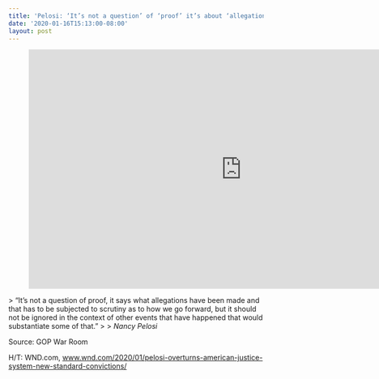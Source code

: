 ```yaml
---
title: 'Pelosi: ‘It’s not a question’ of ‘proof’ it’s about ‘allegations’'
date: '2020-01-16T15:13:00-08:00'
layout: post
---
```


<figure class="wp-block-embed is-type-rich is-provider-embed-handler wp-block-embed-embed-handler wp-embed-aspect-16-9 wp-has-aspect-ratio"><div class="wp-block-embed__wrapper"><iframe allow="accelerometer; autoplay; clipboard-write; encrypted-media; gyroscope; picture-in-picture" allowfullscreen="" frameborder="0" height="473" src="https://www.youtube.com/embed/7dzhIxeF204?feature=oembed" title="Pelosi On Impeachment Witnesses: “It’s Not A Question” Of “Proof” It’s About “Allegations”" width="840"></iframe></div></figure>> “It’s not a question of proof, it says what allegations have been made and that has to be subjected to scrutiny as to how we go forward, but it should not be ignored in the context of other events that have happened that would substantiate some of that.”
> 
> <cite>Nancy Pelosi</cite>

Source: GOP War Room

H/T: WND.com, www.wnd.com/2020/01/pelosi-overturns-american-justice-system-new-standard-convictions/